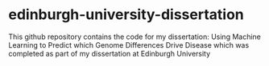 # edinburgh-university-dissertation
 This github repository contains the code for my dissertation: Using Machine Learning to Predict which Genome Differences Drive Disease 
 which was completed as part of my dissertation at Edinburgh University 
